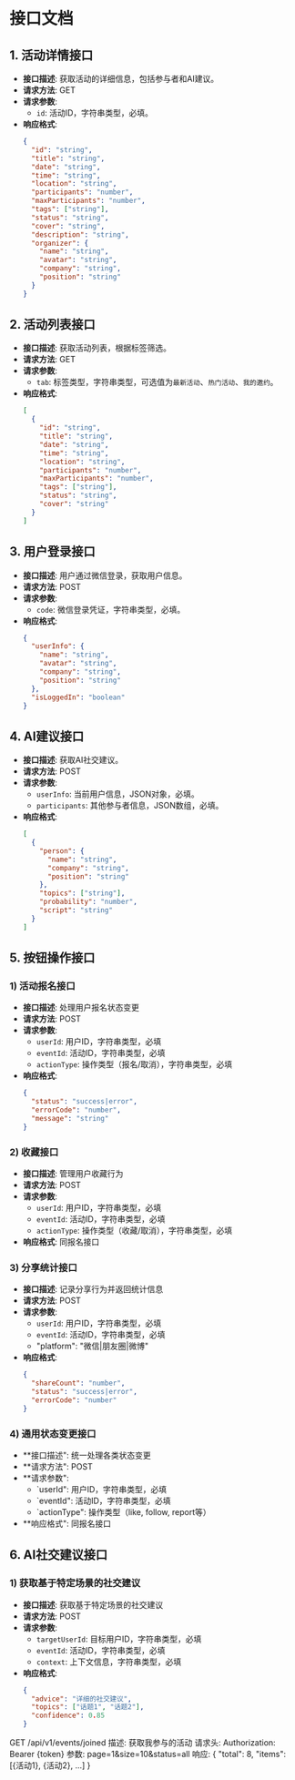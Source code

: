 # 接口文档

## 1. 活动详情接口
- **接口描述**: 获取活动的详细信息，包括参与者和AI建议。
- **请求方法**: GET
- **请求参数**:
  - `id`: 活动ID，字符串类型，必填。
- **响应格式**:
  ```json
  {
    "id": "string",
    "title": "string",
    "date": "string",
    "time": "string",
    "location": "string",
    "participants": "number",
    "maxParticipants": "number",
    "tags": ["string"],
    "status": "string",
    "cover": "string",
    "description": "string",
    "organizer": {
      "name": "string",
      "avatar": "string",
      "company": "string",
      "position": "string"
    }
  }
  ```

## 2. 活动列表接口
- **接口描述**: 获取活动列表，根据标签筛选。
- **请求方法**: GET
- **请求参数**:
  - `tab`: 标签类型，字符串类型，可选值为`最新活动`、`热门活动`、`我的邀约`。
- **响应格式**:
  ```json
  [
    {
      "id": "string",
      "title": "string",
      "date": "string",
      "time": "string",
      "location": "string",
      "participants": "number",
      "maxParticipants": "number",
      "tags": ["string"],
      "status": "string",
      "cover": "string"
    }
  ]
  ```

## 3. 用户登录接口
- **接口描述**: 用户通过微信登录，获取用户信息。
- **请求方法**: POST
- **请求参数**:
  - `code`: 微信登录凭证，字符串类型，必填。
- **响应格式**:
  ```json
  {
    "userInfo": {
      "name": "string",
      "avatar": "string",
      "company": "string",
      "position": "string"
    },
    "isLoggedIn": "boolean"
  }
  ```

## 4. AI建议接口
- **接口描述**: 获取AI社交建议。
- **请求方法**: POST
- **请求参数**:
  - `userInfo`: 当前用户信息，JSON对象，必填。
  - `participants`: 其他参与者信息，JSON数组，必填。
- **响应格式**:
  ```json
  [
    {
      "person": {
        "name": "string",
        "company": "string",
        "position": "string"
      },
      "topics": ["string"],
      "probability": "number",
      "script": "string"
    }
  ]
  ```

## 5. 按钮操作接口

### 1) 活动报名接口
- **接口描述**: 处理用户报名状态变更
- **请求方法**: POST
- **请求参数**:
  - `userId`: 用户ID，字符串类型，必填
  - `eventId`: 活动ID，字符串类型，必填
  - `actionType`: 操作类型（报名/取消），字符串类型，必填
- **响应格式**:
  ```json
  {
    "status": "success|error",
    "errorCode": "number",
    "message": "string"
  }
  ```

### 2) 收藏接口
- **接口描述**: 管理用户收藏行为
- **请求方法**: POST
- **请求参数**:
  - `userId`: 用户ID，字符串类型，必填
  - `eventId`: 活动ID，字符串类型，必填
  - `actionType`: 操作类型（收藏/取消），字符串类型，必填
- **响应格式**: 同报名接口

### 3) 分享统计接口
- **接口描述**: 记录分享行为并返回统计信息
- **请求方法**: POST
- **请求参数**:
  - `userId`: 用户ID，字符串类型，必填
  - `eventId`: 活动ID，字符串类型，必填
  - "platform": "微信|朋友圈|微博"
- **响应格式**:
  ```json
  {
    "shareCount": "number",
    "status": "success|error",
    "errorCode": "number"
  }
  ```

### 4) 通用状态变更接口
- **接口描述": 统一处理各类状态变更
- **请求方法": POST
- **请求参数":
  - `userId": 用户ID，字符串类型，必填
  - `eventId": 活动ID，字符串类型，必填
  - `actionType": 操作类型（like, follow, report等）
- **响应格式": 同报名接口

## 6. AI社交建议接口

### 1) 获取基于特定场景的社交建议
- **接口描述**: 获取基于特定场景的社交建议
- **请求方法**: POST
- **请求参数**:
  - `targetUserId`: 目标用户ID，字符串类型，必填
  - `eventId`: 活动ID，字符串类型，必填
  - `context`: 上下文信息，字符串类型，必填
- **响应格式**:
  ```json
  {
    "advice": "详细的社交建议",
    "topics": ["话题1", "话题2"],
    "confidence": 0.85
  }
  ```

GET /api/v1/events/joined
描述: 获取我参与的活动
请求头: Authorization: Bearer {token}
参数: page=1&size=10&status=all
响应: { "total": 8, "items": [{活动1}, {活动2}, ...] }